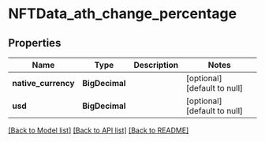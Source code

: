 # NFTData_ath_change_percentage
## Properties

| Name | Type | Description | Notes |
|------------ | ------------- | ------------- | -------------|
| **native\_currency** | **BigDecimal** |  | [optional] [default to null] |
| **usd** | **BigDecimal** |  | [optional] [default to null] |

[[Back to Model list]](../README.md#documentation-for-models) [[Back to API list]](../README.md#documentation-for-api-endpoints) [[Back to README]](../README.md)

